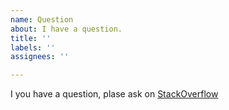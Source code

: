 ```yaml
---
name: Question
about: I have a question.
title: ''
labels: ''
assignees: ''

---
```


I you have a question, plase ask on [StackOverflow](https://stackoverflow.com/)

